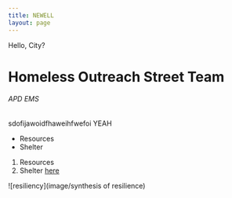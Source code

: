 ```yaml
---
title: NEWELL
layout: page
---
```


Hello, City?

# Homeless Outreach Street Team
###### APD EMS
sdofijawoidfhaweihfwefoi YEAH
* Resources
* Shelter


1.  Resources
2.  Shelter [here](htps://www.google.com)

![resiliency](image/synthesis of resilience)
